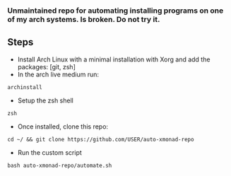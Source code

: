### Unmaintained repo for automating installing programs on one of my arch systems. Is broken. Do not try it.
## Steps
- Install Arch Linux with a minimal installation with Xorg and add the packages: [git, zsh]
- In the arch live medium run:
```
archinstall
```
- Setup the zsh shell
```
zsh
```
- Once installed, clone this repo:
```
cd ~/ && git clone https://github.com/USER/auto-xmonad-repo
```
- Run the custom script
```
bash auto-xmonad-repo/automate.sh
```

